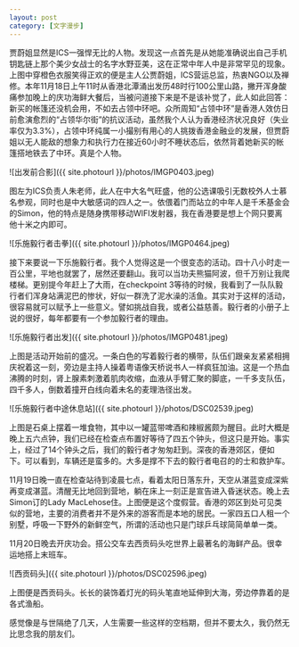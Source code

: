 ```yaml
---
layout: post
category: [文字漫步]
---
```


贾蔚姐显然是ICS一强悍无比的人物。发现这一点首先是从她能准确说出自己手机钥匙链上那个美少女战士的名字水野亚美，这在正常中年人中是非常罕见的现象。上图中穿橙色衣服笑得正欢的便是主人公贾蔚姐，ICS营运总监，热衷NGO以及禅修。本年11月18日上午11时从香港北潭涌出发历48时行100公里山路，撇开浑身酸痛参加晚上的庆功海鲜大餐后，当被问道接下来是不是该补觉了，此人如此回答：新买的帐篷还没机会用，不如去占领中环吧。众所周知“占领中环”是香港人效仿日前愈演愈烈的“占领华尔街”的抗议活动，虽然我个人认为香港经济状况良好（失业率仅为3.3%），占领中环纯属一小撮别有用心的人挑拨香港金融业的发展，但贾蔚姐以无人能敌的想象力和执行力在接近60小时不睡状态后，依然背着她新买的帐篷搭地铁去了中环。真是个人物。

![出发前合影]({{ site.photourl }}/photos/IMGP0403.jpeg)

图左为ICS负责人朱老师，此人在中大名气旺盛，他的公选课吸引无数校外人士慕名参观，同时也是中大敏感词的四人之一。依偎着门而站立的中年人是千禾基金会的Simon，他的特点是随身携带移动WIFI发射器，我在香港要是想上个网只要离他十米之内即可。

![乐施毅行者击拳]({{ site.photourl }}/photos/IMGP0464.jpeg)

接下来要说一下乐施毅行者。我个人觉得这是一个很变态的活动。四十八小时走一百公里，平地也就罢了，居然还要翻山。我可以当功夫熊猫阿波，但千万别让我爬楼梯。更别提今年赶上了大雨，在checkpoint 3等待的时候，我看到了一队队毅行者们浑身站满泥巴的惨状，好似一群洗了泥水澡的活鱼。其实对于这样的活动，很容易就可以赋予上一些意义。譬如挑战自我，或者公益慈善。毅行者的小册子上说的很好，每年都要有一个参加毅行者的理由。

![乐施毅行者出发]({{ site.photourl }}/photos/IMGP0481.jpeg)

上图是活动开始前的盛况。一条白色的写着毅行者的横带，队伍们跟亲友紧紧相拥庆祝着这一刻，旁边是主持人操着粤语像天桥说书人一样疯狂加油。这是一个热血沸腾的时刻，肾上腺素刺激着肌肉收缩，血液从手臂汇聚的脚底，一千多支队伍，四千多人，倒数着撞开白线向着未名的麦理浩径出发。

![乐施毅行者中途休息站]({{ site.photourl }}/photos/DSC02539.jpeg)

上图是石桌上摆着一堆食物，其中以一罐蓝带啤酒和辣椒酱颇为醒目。此时大概是晚上五六点钟，我们已经在检查点布置好等待了四五个钟头，但这只是开始。事实上，经过了14个钟头之后，我们的毅行者才匆匆赶到。深夜的香港郊区，便如下。可以看到，车辆还是蛮多的。大多是撑不下去的毅行者电召的的士和救护车。

11月19日晚一直在检查站待到凌晨七点，看着太阳日落东升，天空从湛蓝变成深紫再变成湛蓝。清醒无比地回到营地，躺在床上一刻正是宣告进入昏迷状态。晚上去Simon订的Lady MacLehose住。上图便是这个度假营。香港的郊区到处可见类似的营地，主要的消费者并不是外来的游客而是本地的居民。一家四五口人租一个别墅，呼吸一下野外的新鲜空气，所谓的活动也只是门球乒乓球简简单单一类。

11月20日晚去开庆功会。搭公交车去西贡码头吃世界上最著名的海鲜产品。很幸运地搭上末班车。

![西贡码头]({{ site.photourl }}/photos/DSC02596.jpeg)

上图便是西贡码头。长长的装饰着灯光的码头笔直地延伸到大海，旁边停靠着的是各式渔船。

感觉像是与世隔绝了几天，人生需要一些这样的空档期，但并不要太久，我仍然无比思念我的朋友们。
